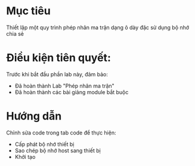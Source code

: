 # Mục tiêu
Thiết lập một quy trình phép nhân ma trận dạng ô dày đặc sử dụng bộ nhớ chia sẻ
# Điều kiện tiên quyết:
Trước khi bắt đầu phần lab này, đảm bảo:
- Đã hoàn thành Lab "Phép nhân ma trận"
- Đã hoàn thành các bài giảng module bắt buộc

# Hướng dẫn
Chỉnh sửa code trong tab code để thực hiện:
- Cấp phát bộ nhớ thiết bị
- Sao chép bộ nhớ host sang thiết bị
- Khởi tạo 